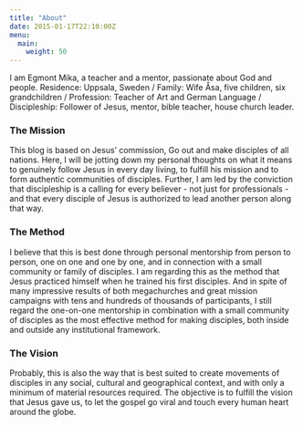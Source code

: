 ```yaml
---
title: "About"
date: 2015-01-17T22:10:00Z
menu:
  main:
    weight: 50
---
```

I am Egmont Mika, a teacher and a mentor, passionate about God and people.
Residence: Uppsala, Sweden / Family: Wife Åsa, five children, six grandchildren / Profession: Teacher of Art and German Language / Discipleship: Follower of Jesus, mentor, bible teacher, house church leader.

### The Mission
This blog is based on Jesus’ commission, Go out and make disciples of all nations.
Here, I will be jotting down my personal thoughts on what it means to genuinely follow Jesus in every day living, to fulfill his mission and to form authentic communities of disciples.
Further, I am led by the conviction that discipleship is a calling for every believer - not just for professionals - and that every disciple of Jesus is authorized to lead another person along that way.

### The Method
I believe that this is best done through personal mentorship from person to person, one on one and one by one, and in connection with a small community or family of disciples.
I am regarding this as the method that Jesus practiced himself when he trained his first disciples.
And in spite of many impressive results of both megachurches and great mission campaigns with tens and hundreds of thousands of participants, I still regard the one-on-one mentorship in combination with a small community of disciples as the most effective method for making disciples, both inside and outside any institutional framework.

### The Vision
Probably, this is also the way that is best suited to create movements of disciples in any social, cultural and geographical context, and with only a minimum of material resources required.
The objective is to fulfill the vision that Jesus gave us, to let the gospel go viral and touch every human heart around the globe.
